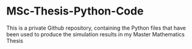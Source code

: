 # MSc-Thesis-Python-Code
This is a private Github repository, containing the Python files that have been used to produce the simulation results in my Master Mathematics Thesis
